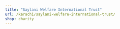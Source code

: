 ```yaml
---
title: "Saylani Welfare International Trust"
url: /karachi/saylani-welfare-international-trust/
shop: charity
---
```

